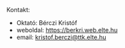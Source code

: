 Kontakt:
- Oktató: Bérczi Kristóf
- weboldal: https://berkri.web.elte.hu
- email: [kristof.berczi@ttk.elte.hu](mailto:kristof.berczi@ttk.elte.hu)

